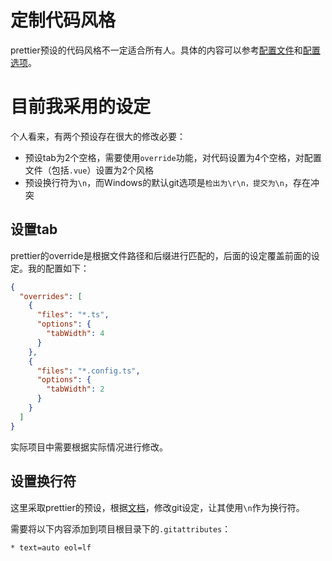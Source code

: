 # 定制代码风格

prettier预设的代码风格不一定适合所有人。具体的内容可以参考[配置文件](https://prettier.io/docs/en/configuration.html)和[配置选项](https://prettier.io/docs/en/options.html)。

# 目前我采用的设定

个人看来，有两个预设存在很大的修改必要：

- 预设tab为2个空格，需要使用`override`功能，对代码设置为4个空格，对配置文件（包括`.vue`）设置为2个风格
- 预设换行符为`\n`，而Windows的默认git选项是`检出为\r\n，提交为\n`，存在冲突

## 设置tab

prettier的override是根据文件路径和后缀进行匹配的，后面的设定覆盖前面的设定。我的配置如下：

```json
{
  "overrides": [
    {
      "files": "*.ts",
      "options": {
        "tabWidth": 4
      }
    },
    {
      "files": "*.config.ts",
      "options": {
        "tabWidth": 2
      }
    }
  ]
}
```

实际项目中需要根据实际情况进行修改。

## 设置换行符

这里采取prettier的预设，根据[文档](https://prettier.io/docs/en/options.html#end-of-line)，修改git设定，让其使用`\n`作为换行符。

需要将以下内容添加到项目根目录下的`.gitattributes`：

```
* text=auto eol=lf
```